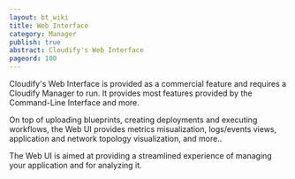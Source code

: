 ```yaml
---
layout: bt_wiki
title: Web Interface
category: Manager
publish: true
abstract: Cloudify's Web Interface
pageord: 100
---
```


Cloudify's Web Interface is provided as a commercial feature and requires a Cloudify Manager to run. It provides most features provided by the Command-Line Interface and more.

On top of uploading blueprints, creating deployments and executing workflows, the Web UI provides metrics misualization, logs/events views, application and network topology visualization, and more..

The Web UI is aimed at providing a streamlined experience of managing your application and for analyzing it.